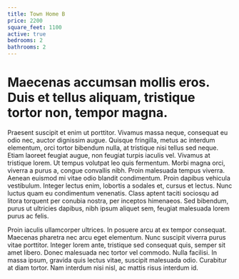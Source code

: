 ```yaml
---
title: Town Home B
price: 2200
square_feet: 1100
active: true
bedrooms: 2
bathrooms: 2
---
```

#  **Maecenas accumsan mollis eros. Duis et tellus aliquam, tristique tortor non, tempor magna.** 

Praesent suscipit et enim ut porttitor. Vivamus massa neque, consequat eu odio nec, auctor dignissim augue. Quisque fringilla, metus ac interdum elementum, orci tortor bibendum nulla, at tristique nisi tellus sed neque. Etiam laoreet feugiat augue, non feugiat turpis iaculis vel. Vivamus at tristique lorem. Ut tempus volutpat leo quis fermentum. Morbi magna orci, viverra a purus a, congue convallis nibh. Proin malesuada tempus viverra. Aenean euismod mi vitae odio blandit condimentum. Proin dapibus vehicula vestibulum. Integer lectus enim, lobortis a sodales et, cursus et lectus. Nunc luctus quam eu condimentum venenatis. Class aptent taciti sociosqu ad litora torquent per conubia nostra, per inceptos himenaeos. Sed bibendum, purus ut ultricies dapibus, nibh ipsum aliquet sem, feugiat malesuada lorem purus ac felis.



Proin iaculis ullamcorper ultrices. In posuere arcu at ex tempor consequat. Maecenas pharetra nec arcu eget elementum. Nunc suscipit viverra purus vitae porttitor. Integer lorem ante, tristique sed consequat quis, semper sit amet libero. Donec malesuada nec tortor vel commodo. Nulla facilisi. In massa ipsum, gravida quis lectus vitae, suscipit malesuada odio. Curabitur at diam tortor. Nam interdum nisi nisl, ac mattis risus interdum id.
